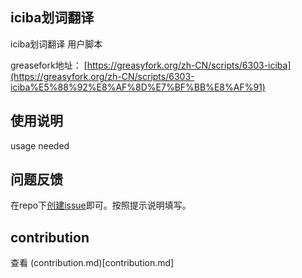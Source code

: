 iciba划词翻译
-------------
iciba划词翻译 用户脚本

greasefork地址： [https://greasyfork.org/zh-CN/scripts/6303-iciba](https://greasyfork.org/zh-CN/scripts/6303-iciba%E5%88%92%E8%AF%8D%E7%BF%BB%E8%AF%91)

## 使用说明
usage needed

## 问题反馈
在repo下[创建issue](https://github.com/Firefox-Pro-Coding/iciba-translate-userscript/issues/new)即可。按照提示说明填写。

## contribution
查看 (contribution.md)[contribution.md]
